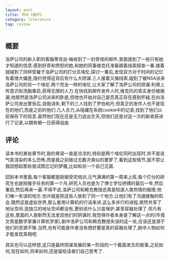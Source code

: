 ```yaml
---
layout: post
title: 书评《循环》
category: literature
tag: review
---
```


## 概要

洛萨公司的新入职的客服蒂克丝·梅收到了一封奇怪的邮件,里面提到了一些只有她才知道的信息.感到好奇和愤怒的她,和她的同事维克托准备跟着线索探查一番.接着就碰到了同样受雇于洛萨公司的打分员埃伦,探讨一番后,发现双方对于时间的记忆有着很大偏差,隐约觉得这背后有什么大阴谋.三人接着又循线索,碰到了被NSA派来洛萨公司的另一个埃伦.两个完全一样的埃伦,让大家了解了洛萨公司的阴谋:利用上传意识和洗脑重启,获得无限的人力.在快找到邮件发件人时,维克托的真实身份被揭漏,他居然是洛萨公司派来的卧底,但他也开始对自己是否真正存在感到怀疑,在向洛萨公司发出警告后,自毁消失.剩下的三人找到了罗伯和丹,但真正的发件人也不是现在的他们,而是之前的他们.几人合力,从隐藏在系统cookie中的记录,找到了他们以前保存下的信息.虽然他们现在还是无力逃出生天,但他们还是对这一次的新收获进行了记录,以期有朝一日获得自由

## 评论

读本书的某些章节时,我的脊梁一直是凉凉的,特别是两个埃伦同时出现时.并不是说气氛渲染的多么恐怖,而是我之前做过无数次类似的噩梦了,看到这些情节,就不禁让我回想起那些我试图忘记的梦魇,比如和另一个自己见面.

回到本书里面,每个客服都是刚接受完培训,元气满满的第一周来上班,每个打分的研究生也是刚接手任务的第一个月,研究人员也是为了博士学位拼搏的最后一年,然后重启,然后再来一遍.不得不说,洛萨公司和赖克教授还真是知道人类热情的极限.他们唯一失误的地方,也许就是把这些人放到了同一个地方,让他们有了沟通接触的机会.既然这是虚拟世界,那么套用计算机的行话来讲,这么多并行的进程,居然共享了地址空间.连独立的地址空间都没有,更别说什么沙盒保护,甚至容器处理了.但凡有这些,里面的人是断然无法发现他们的阴谋的.我觉得作者本身是了解这一点的(毕竟文奇是数学家兼计算机学家),剧中洛萨公司和赖克教授失误的这一处,应该还是源于他们的资源不够.当然,也有可能是作者没有想好要是真的容器处理了,剧中人物如何才能发现真相吧.

其实也可以这样想,这只是最终阴谋发展的某一阶段的一个截面发生的故事,之前如何,现在如何,将来如何,还是留给读者们自己思考了.